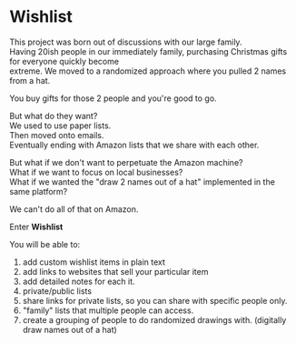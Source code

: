 # Wishlist

This project was born out of discussions with our large family. <br> 
Having 20ish people in our immediately family, purchasing Christmas gifts for everyone quickly become <br>
extreme. We moved to a randomized approach where you pulled 2 names from a hat.

You buy gifts for those 2 people and you're good to go. 

But what do they want?  <br>
We used to use paper lists.  <br>Then moved onto emails. <br>Eventually ending with Amazon lists that we share with each other.

But what if we don't want to perpetuate the Amazon machine? <br>
What if we want to focus on local businesses? <br>
What if we wanted the "draw 2 names out of a hat" implemented in the same platform? 

We can't do all of that on Amazon.  

Enter **Wishlist**

You will be able to:
1. add custom wishlist items in plain text
2. add links to websites that sell your particular item
3. add detailed notes for each it.
4. private/public lists
5. share links for private lists, so you can share with specific people only. 
6. "family" lists that multiple people can access.
7. create a grouping of people to do randomized drawings with. (digitally draw names out of a hat)